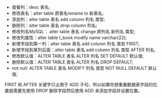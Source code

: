 - 查看列：desc 表名;
- 修改表名：alter table 原表名rename to 新表名; 
- 添加列：alter table 表名 add column 列名 类型; 
- 删除列：alter table 表名 drop column 列名; 
- 修改列名MySQL： alter table 表名 change 原列名 新列名 类型; 
- 修改列属性：alter table t_book modify name varchar(22); 
- 新增字段到第一列：alter table 表名 add column 列名 类型 FIRST;
- 新增字段到某列后面：alter table 表名 add column 列名 类型 AFTER 列名;
- 修改默认值：ALTER TABLE 表名 ALTER 列名 SET DEFAULT 默认值;
- 删除默认值：ALTER TABLE 表名 ALTER 列名 DROP DEFAULT;
- not null: ALTER TABLE 表名 MODIFY 列名 类型 NOT NULL DEFAULT 默认值;



FIRST 和 AFTER 关键字只占用于 ADD 子句，所以如果你想重置数据表字段的位置就需要先使用 DROP 删除字段然后使用 ADD 来添加字段并设置位置。